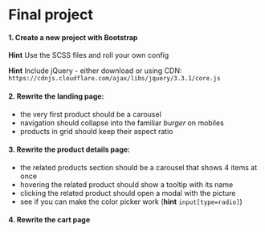# Final project

#### 1. Create a new project with Bootstrap

**Hint** Use the SCSS files and roll your own config

**Hint** Include jQuery - either download or using CDN: `https://cdnjs.cloudflare.com/ajax/libs/jquery/3.3.1/core.js`

#### 2. Rewrite the landing page:

* the very first product should be a carousel
* navigation should collapse into the familiar *burger* on mobiles
* products in grid should keep their aspect ratio

#### 3. Rewrite the product details page:

* the related products section should be a carousel that shows 4 items at once
* hovering the related product should show a tooltip with its name
* clicking the related product should open a modal with the picture
* see if you can make the color picker work (**hint** `input[type=radio]`)

#### 4. Rewrite the cart page